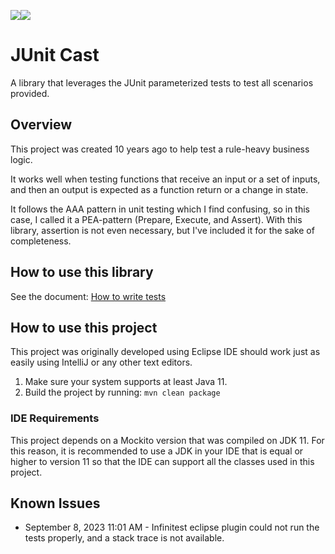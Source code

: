 <a href="https://codeclimate.com/github/roycetech/junit-cast/maintainability"><img src="https://api.codeclimate.com/v1/badges/33f6b1ec8bd617111960/maintainability" /></a><a href="https://codeclimate.com/github/roycetech/junit-cast/test_coverage"><img src="https://api.codeclimate.com/v1/badges/33f6b1ec8bd617111960/test_coverage" /></a>

# JUnit Cast

A library that leverages the JUnit parameterized tests to test all scenarios provided. 

## Overview

This project was created 10 years ago to help test a rule-heavy business logic. 

It works well when testing functions that receive an input or a set of inputs, and then an output is expected as a function return or a change in state.

It follows the AAA pattern in unit testing which I find confusing, so in this case, I called it a PEA-pattern (Prepare, Execute, and Assert). With this library, assertion is not even necessary, but I've included it for the sake of completeness.

## How to use this library

See the document: [How to write tests](./how-to-write-tests.md)

## How to use this project

This project was originally developed using Eclipse IDE should work just as 
easily using IntelliJ or any other text editors.

1. Make sure your system supports at least Java 11.
2. Build the project by running: `mvn clean package`

### IDE Requirements

This project depends on a Mockito version that was compiled on JDK 11. For this reason, it is recommended to use a JDK in your IDE that is equal or higher to version 11 so that the IDE can support all the classes used in this project.

## Known Issues

* September 8, 2023 11:01 AM - Infinitest eclipse plugin could not run the tests properly, and a stack trace is not available.
